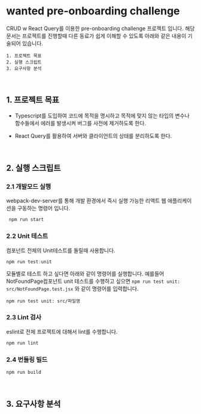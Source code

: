 # wanted pre-onboarding challenge

CRUD w React Query를 이용한 pre-onboarding challenge 프로젝트 입니다.
해당 문서는 프로젝트를 진행할때 다른 동료가 쉽게 이해할 수 있도록 아래와 같은 내용이 기술되어 있습니다.

```
1. 프로젝트 목표
2. 실행 스크립트
3. 요구사항 분석
```

</br>

## 1. 프로젝트 목표

- Typescript를 도입하여 코드에 목적을 명시하고 목적에 맞지 않는 타입의 변수나 함수들에서 에러를 발생시켜 버그를 사전에 제거하도록 한다.

- React Query를 활용하여 서버와 클라이언트의 상태를 분리하도록 한다.

</br>

## 2. 실행 스크립트

### 2.1 개발모드 실행

webpack-dev-server를 통해 개발 환경에서 즉시 실행 가능한 리액트 웹 애플리케이션을 구동하는 명령어 입니다.

```javascript
 npm run start
```

### 2.2 Unit 테스트

컴포넌트 전체의 Unit테스트를 돌릴때 사용합니다.

```javascript
npm run test:unit
```

모듈별로 테스트 하고 싶다면 아래와 같이 명령어를 실행합니다.
예를들어 NotFoundPage컴포넌트 unit 테스트를 수행하고 싶으면 `npm run test unit: src/NotFoundPage.test.jsx` 와 같이 명령어를 입력합니다.

```
npm run test unit: src/파일명
```

### 2.3 Lint 검사

eslint로 전체 프로젝트에 대해서 lint를 수행합니다.

```javascript
npm run lint
```

### 2.4 번들링 빌드

```javascript
npm run build
```

</br>

## 3. 요구사항 분석

</br>
